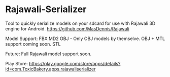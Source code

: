 Rajawali-Serializer
===================

Tool to quickly serialize models on your sdcard for use with Rajawali 3D engine for Android.
https://github.com/MasDennis/Rajawali

Model Support:
FBX
MD2
OBJ - Only OBJ models by themselve. OBJ + MTL support coming soon.
STL

Future:
Full Rajawali model support soon.

Play Store: 
https://play.google.com/store/apps/details?id=com.ToxicBakery.apps.rajawaliserializer